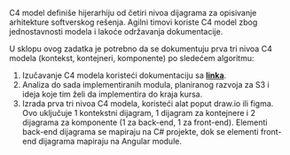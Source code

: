 C4 model definiše hijerarhiju od četiri nivoa dijagrama za opisivanje arhitekture softverskog rešenja. Agilni timovi koriste C4 model zbog jednostavnosti modela i lakoće održavanja dokumentacije.

U sklopu ovog zadatka je potrebno da se dokumentuju prva tri nivoa C4 modela (kontekst, kontejneri, komponente) po sledećem algoritmu:

1. Izučavanje C4 modela koristeći dokumentaciju sa **[linka](https://c4model.com/)**.
2. Analiza do sada implementiranih modula, planiranog razvoja za S3 i ideja koje tim želi da implementira do kraja kursa.
3. Izrada prva tri nivoa C4 modela, koristeći alat poput draw.io ili figma. Ovo uključuje 1 kontekstni dijagram, 1 dijagram za kontejnere i 2 dijagrama za komponente (1 za back-end, 1 za front-end). Elementi back-end dijagrama se mapiraju na C# projekte, dok se elementi front-end dijagrama mapiraju na Angular module.
